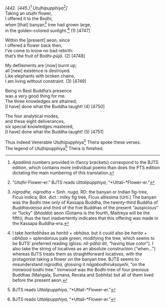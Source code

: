 *\[442. {445.}*[^1] *Utuḷhipupphiya*[^2]*\]*  
Taking an *utuḷhi* flower,  
I offered it to the Bodhi,  
when \[that\] banyan[^3] tree had grown large,  
in the golden-colored sunlight.[^4] (1) \[4747\]

Within the \[present\] aeon, since  
I offered a flower back then,  
I’ve come to know no bad rebirth:  
that’s the fruit of Bodhi-*pūjā*. (2) \[4748\]

My defilements are \[now\] burnt up;  
all \[new\] existence is destroyed.  
Like elephants with broken chains,  
I am living without constraint. (3) \[4749\]

Being in Best Buddha’s presence  
was a very good thing for me.  
The three knowledges are attained;  
\[I have\] done what the Buddha taught! (4) \[4750\]

The four analytical modes,  
and these eight deliverances,  
six special knowledges mastered,  
\[I have\] done what the Buddha taught! (5) \[4751\]

Thus indeed Venerable Utuḷhipupphiya[^5] Thera spoke these verses.  
The legend of Utuḷhipupphiya[^6] Thera is finished.  
[^1]: *Apadāna* numbers provided in {fancy brackets} correspond to the
    BJTS edition, which contains more individual poems than does the PTS
    edition dictating the main numbering of this translation.  
[^2]: “*Utuḷhi*-Flower-er.” BJTS reads *Uttalipupphiya,*
    “*Uttali-*Flower-er.”  
[^3]: *nigrodhe, nigrodha =* Sinh. *nuga,* RD: the banyan or Indian
    fig-tree, Ficus Indica; Bot. dict.: milky fig tree, Ficus altissima
    (*Urti.*) The banyan was the Bodhi tree only of Kassapa Buddha, the
    twenty-third Buddha of *Buddhavaṃsa* and third of the five Buddhas
    of the present “auspicious” or “lucky” (*bhadda*) aeon (Gotama is
    the fourth, Maitreya will be the fifth); thus the text inadvertently
    indicates that this offering was made in the Kassapa Buddha-era.  
[^4]: I take *haritobhāsa* as *haritā + obhāsa,* but it could also be
    *harita + obhāsa* = splendorous pale green, modifying the tree,
    which seems to be BJTS’ preferred reading (gloss: *nil-pähä äti*,
    “having blue color”). I also take the string of locatives as an
    absolute construction (“when...”) whereas BJTS treats them as
    straightforward locatives, with the protagonist taking a flower *on*
    the banyan tree. BJTS seems to misunderstand *nigrodha,* glossing it
    *nāgabodhirukṣayehi*, “on the ironwood bodhi tree.” Ironwood was the
    Bodhi tree of four previous Buddhas (Maṅgala, Sumana, Revata and
    Sobhita) but all of them lived before the present aeon.  
[^5]: BJTS reads *Uttalipupphiya,* “*Uttali-*Flower-er.”  
[^6]: BJTS reads *Uttalipupphiya,* “*Uttali-*Flower-er.”

